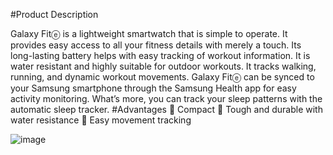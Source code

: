 #Product Description 

Galaxy Fitⓔ is a lightweight smartwatch that is simple to operate. It provides easy access to all your fitness details with merely a touch. Its long-lasting battery helps with easy tracking of workout information. It is water resistant and highly suitable for outdoor workouts. It tracks walking, running, and dynamic workout movements. Galaxy Fitⓔ can be synced to your Samsung smartphone through the Samsung Health app for easy activity monitoring. What’s more, you can track your sleep patterns with the automatic sleep tracker. 
#Advantages
	Compact
	Tough and durable with water resistance
	Easy movement tracking

![image](https://user-images.githubusercontent.com/107342416/173223046-97b10b4c-7c74-45a3-9143-4ed12bd310f2.png)
